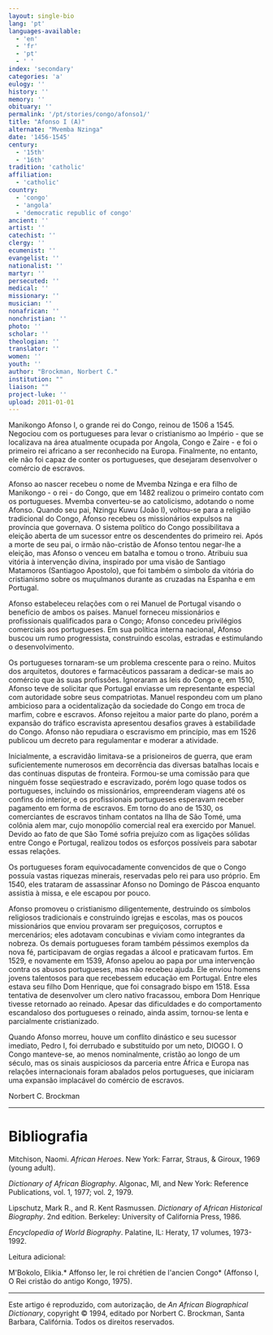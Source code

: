 ```yaml
---
layout: single-bio
lang: 'pt'
languages-available:
  - 'en'
  - 'fr'
  - 'pt'
  - ' '
index: 'secondary'
categories: 'a'
eulogy: ''
history: ''
memory: ''
obituary: ''
permalink: '/pt/stories/congo/afonso1/'
title: "Afonso I (A)"
alternate: "Mvemba Nzinga"
date: '1456-1545'
century:
  - '15th'
  - '16th'
tradition: 'catholic'
affiliation:
  - 'catholic'
country:
  - 'congo'
  - 'angola'
  - 'democratic republic of congo'
ancient: ''
artist: ''
catechist: ''
clergy: ''
ecumenist: ''
evangelist: ''
nationalist: ''
martyr: ''
persecuted: ''
medical: ''
missionary: ''
musician: ''
nonafrican: ''
nonchristian: ''
photo: ''
scholar: ''
theologian: ''
translator: ''
women: ''
youth: ''
author: "Brockman, Norbert C."
institution: ""
liaison: ""
project-luke: ''
upload: 2011-01-01
---
```




Manikongo Afonso I, o grande rei do Congo, reinou de 1506 a 1545. Negociou com os portugueses para levar o cristianismo ao Império - que se localizava na área atualmente ocupada por Angola, Congo e Zaire - e foi o primeiro rei africano a ser reconhecido na Europa. Finalmente, no entanto, ele não foi capaz de conter os portugueses, que desejaram desenvolver o comércio de escravos.

Afonso ao nascer recebeu o nome de Mvemba Nzinga e era filho de Manikongo - o rei - do Congo, que em 1482 realizou o primeiro contato com os portugueses. Mvemba converteu-se ao catolicismo, adotando o nome Afonso. Quando seu pai, Nzingu Kuwu (João I), voltou-se para a religião tradicional do Congo, Afonso recebeu os missionários expulsos na província que governava. O sistema político do Congo possibilitava a eleição aberta de um sucessor entre os descendentes do primeiro rei. Após a morte de seu pai, o irmão não-cristão de Afonso tentou negar-lhe a eleição, mas Afonso o venceu em batalha e tomou o trono. Atribuiu sua vitória à intervenção divina, inspirado por uma visão de Santiago Matamoros (Santiagoo Apostolo), que foi também o símbolo da vitória do cristianismo sobre os muçulmanos durante as cruzadas na Espanha e em Portugal.

Afonso estabeleceu relações com o rei Manuel de Portugal visando o benefício de ambos os países. Manuel forneceu missionários e profissionais qualificados para o Congo; Afonso concedeu privilégios comerciais aos portugueses. Em sua política interna nacional, Afonso buscou um rumo progressista, construindo escolas, estradas e estimulando o desenvolvimento.

Os portugueses tornaram-se um problema crescente para o reino. Muitos dos arquitetos, doutores e farmacêuticos passaram a dedicar-se mais ao comércio que às suas profissões. Ignoraram as leis do Congo e, em 1510, Afonso teve de solicitar que Portugal enviasse um representante especial com autoridade sobre seus compatriotas. Manuel respondeu com um plano ambicioso para a ocidentalização da sociedade do Congo em troca de marfim, cobre e escravos. Afonso rejeitou a maior parte do plano, porém a expansão do tráfico escravista apresentou desafios graves à estabilidade do Congo. Afonso não repudiara o escravismo em princípio, mas em 1526 publicou um decreto para regulamentar e moderar a atividade.

Inicialmente, a escravidão limitava-se a prisioneiros de guerra, que eram suficientemente numerosos em decorrência das diversas batalhas locais e das contínuas disputas de fronteira. Formou-se uma comissão para que ninguém fosse seqüestrado e escravizado, porém logo quase todos os portugueses, incluindo os missionários, empreenderam viagens até os confins do interior, e os profissionais portugueses esperavam receber pagamento em forma de escravos. Em torno do ano de 1530, os comerciantes de escravos tinham contatos na Ilha de São Tomé, uma colônia alem mar, cujo monopólio comercial real era exercido por Manuel. Devido ao fato de que São Tomé sofria prejuízo com as ligações sólidas entre Congo e Portugal, realizou todos os esforços possíveis para sabotar essas relações.

Os portugueses foram equivocadamente convencidos de que o Congo possuía vastas riquezas minerais, reservadas pelo rei para uso próprio. Em 1540, eles trataram de assassinar Afonso no Domingo de Páscoa enquanto assistia à missa, e ele escapou por pouco.

Afonso promoveu o cristianismo diligentemente, destruindo os símbolos religiosos tradicionais e construindo igrejas e escolas, mas os poucos missionários que enviou provaram ser preguiçosos, corruptos e mercenários; eles adotavam concubinas e viviam como integrantes da nobreza. Os demais portugueses foram também péssimos exemplos da nova fé, participavam de orgias regadas a álcool e praticavam furtos. Em 1529, e novamente em 1539, Afonso apelou ao papa por uma intervenção contra os abusos portugueses, mas não recebeu ajuda. Ele enviou homens jovens talentosos para que recebessem educação em Portugal. Entre eles estava seu filho Dom Henrique, que foi consagrado bispo em 1518. Essa tentativa de desenvolver um clero nativo fracassou, embora Dom Henrique tivesse retornado ao reinado. Apesar das dificuldades e do comportamento escandaloso dos portugueses o reinado, ainda assim, tornou-se lenta e parcialmente cristianizado.

Quando Afonso morreu, houve um conflito dinástico e seu sucessor imediato, Pedro I, foi derrubado e substituído por um neto, DIOGO I. O Congo manteve-se, ao menos nominalmente, cristão ao longo de um século, mas os sinais auspiciosos da parceria entre África e Europa nas relações internacionais foram abalados pelos portugueses, que iniciaram uma expansão implacável do comércio de escravos.

Norbert C. Brockman

---

# Bibliografia

Mitchison, Naomi. *African Heroes*. New York: Farrar, Straus, & Giroux, 1969 (young adult).

*Dictionary of African Biography*. Algonac, MI, and New York: Reference Publications, vol. 1, 1977; vol. 2, 1979.

Lipschutz, Mark R., and R. Kent Rasmussen. *Dictionary of African Historical Biography*. 2nd edition. Berkeley: University of California Press, 1986.

*Encyclopedia of World Biography*. Palatine, IL: Heraty, 17 volumes, 1973-1992.

Leitura adicional:

M'Bokolo, Elikia.* Affonso Ier, le roi chrétien de l'ancien Congo* (Affonso I, O Rei cristão do antigo Kongo, 1975).

---

Este artigo é reproduzido, com autorização, de *An African Biographical Dictionary*, copyright © 1994, editado por Norbert C. Brockman, Santa Barbara, Califórnia. Todos os direitos reservados.
